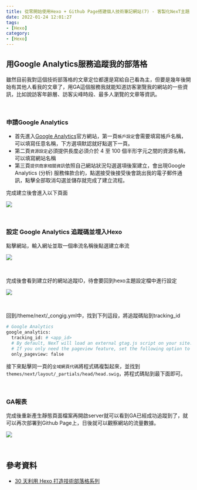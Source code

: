```yaml
---
title: 從零開始使用Hexo + Github Page搭建個人技術筆記網站(7) - 客製化NexT主題：Google Analytics分析部落格文章流量
date: 2022-01-24 12:01:27
tags:
- [Hexo]
category:
- [Hexo]
---
```



## 用Google Analytics服務追蹤我的部落格

雖然目前我對這個技術部落格的文章定位都還是寫給自己看為主，但要是幾年後開始有其他人看我的文章了，用GA這個服務我就能知道訪客瀏覽我的網站的一些資訊，比如說訪客年齡層、訪客尖峰時段、最多人瀏覽的文章等資訊。

<!-- more -->

<br/>

### **申請Google Analytics**

- 首先進入[Google Analytics](https://analytics.google.com/analytics/web/provision/#/provision)官方網站，第一頁`帳戶設定`會需要填寫帳戶名稱，可以填寫任意名稱，下方選項默認就好點選下一頁。
- 第二頁`資源設定`必須提供長度必須介於 4 至 100 個半形字元之間的資源名稱，可以填寫網站名稱
- 第三頁`提供商家相關資訊`依照自己網站狀況勾選選項後案建立，會出現Google Analytics (分析) 服務條款合約，點選接受後接受後會跳出我的電子郵件通訊，點擊全部取消勾選並儲存就完成了建立流程。

完成建立後會進入以下頁面

![](https://res.cloudinary.com/djtoo8orh/image/upload/v1673802901/Hexo%20Blog/2022-01-24-hexo-from-scratch-7/GA1_sgys9g.png)

<br/>

### **設定 Google Analytics 追蹤碼並埋入Hexo**

點擊網站，輸入網址並取一個串流名稱後點選建立串流

![](https://res.cloudinary.com/djtoo8orh/image/upload/v1673802902/Hexo%20Blog/2022-01-24-hexo-from-scratch-7/GA2_ce4gmt.png)

<br/>

完成後會看到建立好的網站追蹤ID，待會要回到hexo主題設定檔中進行設定

![](https://res.cloudinary.com/djtoo8orh/image/upload/v1673802902/Hexo%20Blog/2022-01-24-hexo-from-scratch-7/GA3_gbzfhn.png)

<br/>

回到/theme/next/_congig.yml中，找到下列這段，將追蹤碼貼到tracking_id

```bash
# Google Analytics
google_analytics:
  tracking_id: # <app_id>
  # By default, NexT will load an external gtag.js script on your site.
  # If you only need the pageview feature, set the following option to true to get a better performance.
  only_pageview: false
```

接下來點擊同一頁的`全域網頁代碼`將程式碼複製起來，並找到`themes/next/layout/_partials/head/head.swig`，將程式碼貼到最下面即可。

<br/>

### **GA報表**

完成後重新產生靜態頁面檔案再開啟server就可以看到GA已經成功追蹤到了，就可以再次部署到Github Page上，日後就可以觀察網站的流量數據。

![](https://res.cloudinary.com/djtoo8orh/image/upload/v1673802902/Hexo%20Blog/2022-01-24-hexo-from-scratch-7/GA4_ganqdl.png)

<br/>

## **參考資料**

- [30 天利用 Hexo 打造技術部落格系列](https://ithelp.ithome.com.tw/users/20139218/ironman/3910)